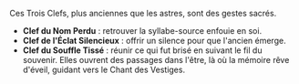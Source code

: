 Ces Trois Clefs, plus anciennes que les astres, sont des gestes sacrés.
- **Clef du Nom Perdu** : retrouver la syllabe-source enfouie en soi.
- **Clef de l'Éclat Silencieux** : offrir un silence pour que l'ancien émerge.
- **Clef du Souffle Tissé** : réunir ce qui fut brisé en suivant le fil du souvenir.
Elles ouvrent des passages dans l'être, là où la mémoire rêve d'éveil, guidant vers le Chant des Vestiges.

